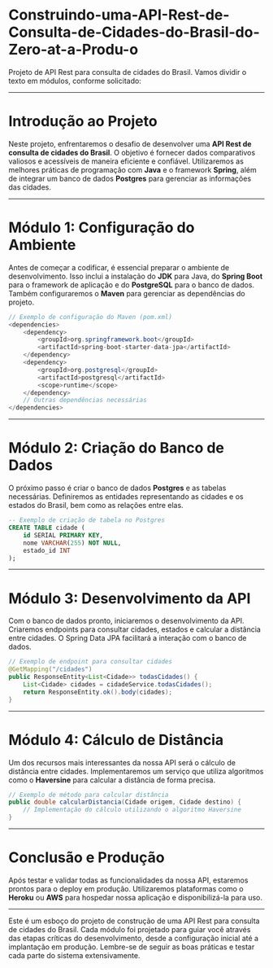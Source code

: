 # Construindo-uma-API-Rest-de-Consulta-de-Cidades-do-Brasil-do-Zero-at-a-Produ-o

Projeto de API Rest para consulta de cidades do Brasil. Vamos dividir o texto em módulos, conforme solicitado:

---

# Introdução ao Projeto
Neste projeto, enfrentaremos o desafio de desenvolver uma **API Rest de consulta de cidades do Brasil**. O objetivo é fornecer dados comparativos valiosos e acessíveis de maneira eficiente e confiável. Utilizaremos as melhores práticas de programação com **Java** e o framework **Spring**, além de integrar um banco de dados **Postgres** para gerenciar as informações das cidades.

---

# Módulo 1: Configuração do Ambiente
Antes de começar a codificar, é essencial preparar o ambiente de desenvolvimento. Isso inclui a instalação do **JDK** para Java, do **Spring Boot** para o framework de aplicação e do **PostgreSQL** para o banco de dados. Também configuraremos o **Maven** para gerenciar as dependências do projeto.

```java
// Exemplo de configuração do Maven (pom.xml)
<dependencies>
    <dependency>
        <groupId>org.springframework.boot</groupId>
        <artifactId>spring-boot-starter-data-jpa</artifactId>
    </dependency>
    <dependency>
        <groupId>org.postgresql</groupId>
        <artifactId>postgresql</artifactId>
        <scope>runtime</scope>
    </dependency>
    // Outras dependências necessárias
</dependencies>
```

---

# Módulo 2: Criação do Banco de Dados
O próximo passo é criar o banco de dados **Postgres** e as tabelas necessárias. Definiremos as entidades representando as cidades e os estados do Brasil, bem como as relações entre elas.

```sql
-- Exemplo de criação de tabela no Postgres
CREATE TABLE cidade (
    id SERIAL PRIMARY KEY,
    nome VARCHAR(255) NOT NULL,
    estado_id INT
);
```

---

# Módulo 3: Desenvolvimento da API
Com o banco de dados pronto, iniciaremos o desenvolvimento da API. Criaremos endpoints para consultar cidades, estados e calcular a distância entre cidades. O Spring Data JPA facilitará a interação com o banco de dados.

```java
// Exemplo de endpoint para consultar cidades
@GetMapping("/cidades")
public ResponseEntity<List<Cidade>> todasCidades() {
    List<Cidade> cidades = cidadeService.todasCidades();
    return ResponseEntity.ok().body(cidades);
}
```

---

# Módulo 4: Cálculo de Distância
Um dos recursos mais interessantes da nossa API será o cálculo de distância entre cidades. Implementaremos um serviço que utiliza algoritmos como o **Haversine** para calcular a distância de forma precisa.

```java
// Exemplo de método para calcular distância
public double calcularDistancia(Cidade origem, Cidade destino) {
    // Implementação do cálculo utilizando o algoritmo Haversine
}
```

---

# Conclusão e Produção
Após testar e validar todas as funcionalidades da nossa API, estaremos prontos para o deploy em produção. Utilizaremos plataformas como o **Heroku** ou **AWS** para hospedar nossa aplicação e disponibilizá-la para uso.

---

Este é um esboço do projeto de construção de uma API Rest para consulta de cidades do Brasil. Cada módulo foi projetado para guiar você através das etapas críticas do desenvolvimento, desde a configuração inicial até a implantação em produção. Lembre-se de seguir as boas práticas e testar cada parte do sistema extensivamente.
